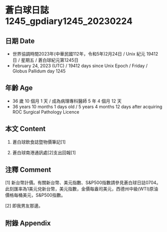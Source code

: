 [_metadata_:encoding]: - "utf-8"
[_metadata_:language]: - "zh-Hant-TW"
[_metadata_:fileformat]: - "markdown"
[_metadata_:MIME_type]: - "text/plain"
[_metadata_:markdown_version]: - "commonmark version 0.30"
[_metadata_:markdown_spec]: - "https://spec.commonmark.org/0.30/"

# 蒼白球日誌1245_gpdiary1245_20230224 #

## 日期 Date ##

* 世界協調時間2023年(中華民國112年，令和5年)2月24日 / Unix 紀元 19412 日 / 星期五 / 蒼白球紀元第1245日
* February 24, 2023 (UTC) / 19412 days since Unix Epoch / Friday / Globus Pallidum day 1245

## 年齡 Age ##

* 36 歲 10 個月 1 天 / 成為病理專科醫師 5 年 4 個月 12 天
* 36 years 10 months 1 days old / 5 years 4 months 12 days after acquiring ROC Surgical Pathology Licence

## 本文 Content ##

1. 蒼白球飲食誌暨物價筆記[1]

    
2. 蒼白球南港通訊處[2]支出回報[1]

    

## 注釋 Comment ##

[1] 新台幣計價。有關新台幣、美元指數、S&P500指數請參見蒼白球日誌0704。此刻匯率為1美元兌新台幣，美元指數，金價每盎司美元，西德州中級(WTI)原油價格每桶美元，S&P500指數。


[2] 即我男友那邊。



## 附錄 Appendix ##

